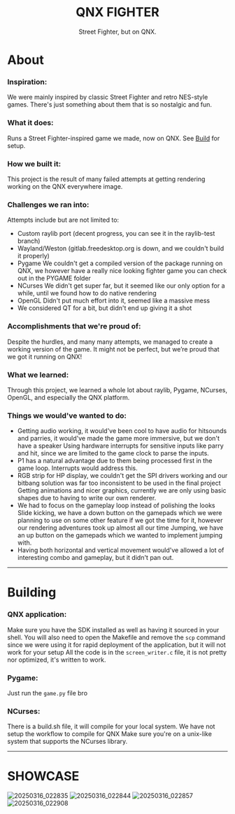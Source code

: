 <h1 align="center">QNX FIGHTER</h1>
<p align="center">Street Fighter, but on QNX.</p>

# About

### Inspiration:
We were mainly inspired by classic Street Fighter and retro NES-style games. There's just something about them that is so nostalgic and fun.

### What it does:
Runs a Street Fighter-inspired game we made, now on QNX. See [Build](#build) for setup.

### How we built it:
This project is the result of many failed attempts at getting rendering working on the QNX everywhere image.

### Challenges we ran into:
Attempts include but are not limited to:
 - Custom raylib port (decent progress, you can see it in the raylib-test branch)
 - Wayland/Weston (gitlab.freedesktop.org is down, and we couldn't build it properly)
 - Pygame We couldn't get a compiled version of the package running on QNX, we however have a really nice looking fighter game you can check out in the PYGAME folder
 - NCurses We didn't get super far, but it seemed like our only option for a while, until we found how to do native rendering
 - OpenGL Didn't put much effort into it, seemed like a massive mess
 - We considered QT for a bit, but didn't end up giving it a shot

### Accomplishments that we're proud of:
Despite the hurdles, and many many attempts, we managed to create a working version of the game. It might not be perfect, but we’re proud that we got it running on QNX!

### What we learned:
Through this project, we learned a whole lot about raylib, Pygame, NCurses, OpenGL, and especially the QNX platform.

### Things we would've wanted to do:
 - Getting audio working, it would've been cool to have audio for hitsounds and parries, it would've made the game more immersive, but we don't have a speaker Using hardware interrupts for sensitive inputs like parry and hit, since we are limited to the game clock to parse the inputs.
 - P1 has a natural advantage due to them being processed first in the game loop. Interrupts would address this.
 - RGB strip for HP display, we couldn't get the SPI drivers working and our bitbang solution was far too inconsistent to be used in the final project Getting animations and nicer graphics, currently we are only using basic shapes due to having to write our own renderer.
 - We had to focus on the gameplay loop instead of polishing the looks Slide kicking, we have a down button on the gamepads which we were planning to use on some other feature if we got the time for it, however our rendering adventures took up almost all our time Jumping, we have an up button on the gamepads which we wanted to implement jumping with.
 - Having both horizontal and vertical movement would've allowed a lot of interesting combo and gameplay, but it didn't pan out.

---

# Building

### QNX application:
Make sure you have the SDK installed as well as having it sourced in your shell.
You will also need to open the Makefile and remove the `scp` command since we were using it for rapid deployment of the application, but it will not work for your setup
All the code is in the `screen_writer.c` file, it is not pretty nor optimized, it's written to work.

### Pygame:

Just run the `game.py` file bro

### NCurses:

There is a build.sh file, it will compile for your local system. We have not setup the workflow to compile for QNX
Make sure you're on a unix-like system that supports the NCurses library.

---

# SHOWCASE
![20250316_022835](https://github.com/user-attachments/assets/4f2e7afa-7faa-47d5-99ad-bfe2e863f2da)
![20250316_022844](https://github.com/user-attachments/assets/ec5fa6d3-1d35-43b7-a717-cd2123ea788f)
![20250316_022857](https://github.com/user-attachments/assets/85b1e411-76eb-4b6d-a6a1-40184dd5f330)
![20250316_022908](https://github.com/user-attachments/assets/30c80f5f-4bce-4da9-ac52-0d178afcbbda)




